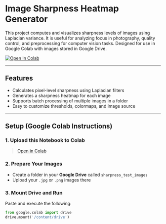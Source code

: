 # Image Sharpness Heatmap Generator

This project computes and visualizes sharpness levels of images using Laplacian variance. It is useful for analyzing focus in photography, quality control, and preprocessing for computer vision tasks. Designed for use in Google Colab with images stored in Google Drive.

[![Open In Colab](https://colab.research.google.com/assets/colab-badge.svg)](https://colab.research.google.com/)

---

## Features

- Calculates pixel-level sharpness using Laplacian filters
- Generates a sharpness heatmap for each image
- Supports batch processing of multiple images in a folder
- Easy to customize thresholds, colormaps, and image source

---

##  Setup (Google Colab Instructions)

### 1. Upload this Notebook to Colab

> [Open in Colab](https://colab.research.google.com/)

### 2. Prepare Your Images

- Create a folder in your **Google Drive** called `sharpness_test_images`
- Upload your `.jpg` or `.png` images there

### 3. Mount Drive and Run

Paste and execute the following:

```python
from google.colab import drive
drive.mount('/content/drive')
